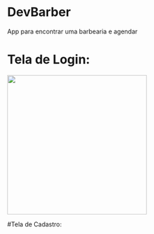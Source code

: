 # DevBarber
App para encontrar uma barbearia e agendar

# Tela de Login:

 <img src="https://user-images.githubusercontent.com/53940439/212681131-a2ccace8-6f00-4cd8-b185-702c2d1d6f34.png" width= "320px" heigth="180px" />

#Tela de Cadastro:


